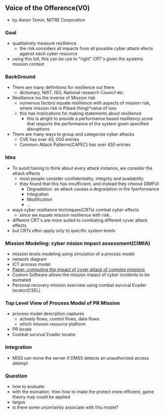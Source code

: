 Voice of the Ofference(VO)
---

- by *Aaron Temin*, MITRE Corporation


### Goal
- quatitatvely measure resillience
	- the risk considers all impacts from all possible cyber attack efects against each cyber resource
- using this toll, this can be use to "right" CRT's given the systems mission context

### BackGround
- There are many definitions for resillience out there
	- dictionary, NIST, ISO, National research Council etc.
- Resillience ins the inverse of Mission risk
	- numerous factors equate resillience with aspects of mission risk, where mission risk is P(bad-thing)*value of loss
	- this has implications for making statements about resillience
		- this is alright to provide a performance based resilliency score that resports the performance of the system given specified disruptions
- There are many ways to group and categorize cyber attacks
	- CVE has over 43, 000 entries
	- Common Attack Patterns(CAPEC) has over 450 entries


### Idea
- To avoid having to think about every attack instance, we consider the attack effects
	- most people consider confidentiality, integrity and availability
	- they found that this has insufficient, and instead they choose DIMFUI
		- Degradation: an attack causes a degradation in the fperformance
		- Integration
		- Modification
		- ...
- ways cyber resillience techniques(CRTs) combat cyber effects
	- since we equate mission resillience with risk..
- different CRT's are more suited to combating different cyver attack effects
- but CRTs often apply only to specific system levels

### Mission Modeling: cyber mision impact assessment(CIMIA)
- mission levels modeling using simulation of a process model
- network diagram
- ICT process model
- [Paper: computing the impact of cyver attack of complex missions](http://ieeexplore.ieee.org/xpl/login.jsp?tp=&arnumber=5929055&url=http%3A%2F%2Fieeexplore.ieee.org%2Fxpls%2Fabs_all.jsp%3Farnumber%3D5929055)
- Custom Software allows the mission impact of cyber incidents to be esimated
- Personal recovery mission overview using combat survival Evader locator(CSEL)

### Top Level View of Process Model of PR Mission
- process model descrption captures
	- actively flows, control flows, data flows
	- which mission resource platform 
- PR locate
- Combat survival Evader locator

### Integration
- MISS can move the server if DMSS detects an unauthorized access attempt
 
### Question
- how to evaluate
- with the esimation, then how to make the protect more efficient, game theory may could be applied
- targus
- is there some uncertainty associate with this model?